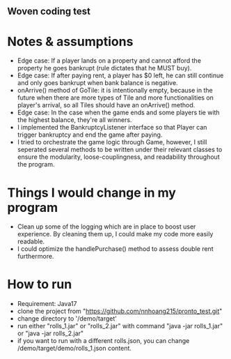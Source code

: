 ## Woven coding test

# Notes & assumptions
* Edge case: If a player lands on a property and cannot afford the property he goes bankrupt (rule dictates that he MUST buy).
* Edge case: If after paying rent, a player has $0 left, he can still continue and only goes bankrupt when bank balance is negative.
* onArrive() method of GoTile: it is intentionally empty, because in the future when there are more types of Tile and more functionalities on player's arrival, so all Tiles should have an onArrive() method.
* Edge case: In the case when the game ends and some players tie with the highest balance, they're all winners.
* I implemented the BankruptcyListener interface so that Player can trigger bankruptcy and end the game after paying.
* I tried to orchestrate the game logic through Game, however, I still  seperated several methods to be written under their relevant classes to ensure the modularity, loose-couplingness, and readability throughout the program.

# Things I would change in my program
* Clean up some of the logging which are in place to boost user experience. By cleaning them up, I could make my code more easily readable.
* I could optimize the handlePurchase() method to assess double rent furthermore.

# How to run
* Requirement: Java17
* clone the project from "https://github.com/nnhoang215/pronto_test.git"
* change directory to '/demo/target'
* run either "rolls_1.jar" or "rolls_2.jar" with command "java -jar rolls_1.jar" or "java -jar rolls_2.jar"
* if you want to run with a different rolls.json, you can change /demo/target/demo/rolls_1.json content.
